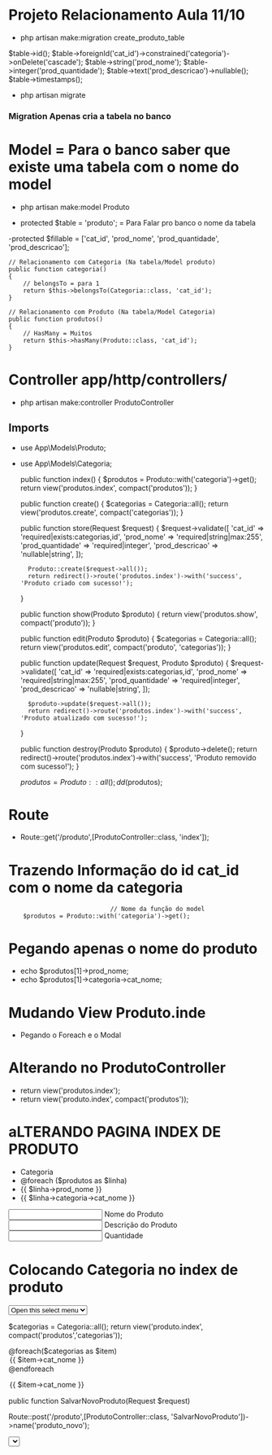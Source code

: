 # Projeto Relacionamento Aula 11/10

- php artisan make:migration create_produto_table

$table->id();
$table->foreignId('cat_id')->constrained('categoria')->onDelete('cascade');
$table->string('prod_nome');
$table->integer('prod_quantidade');
$table->text('prod_descricao')->nullable();
$table->timestamps();

- php artisan migrate

### Migration Apenas cria a tabela no banco

# Model = Para o banco saber que existe uma tabela com o nome do model
- php artisan make:model Produto

- protected $table = 'produto'; = Para Falar pro banco o nome da tabela

-protected $fillable = ['cat_id', 'prod_nome', 'prod_quantidade', 'prod_descricao'];

    // Relacionamento com Categoria (Na tabela/Model produto)
    public function categoria()
    {
        // belongsTo = para 1
        return $this->belongsTo(Categoria::class, 'cat_id');
    }

    // Relacionamento com Produto (Na tabela/Model Categoria)
    public function produtos()
    {
        // HasMany = Muitos
        return $this->hasMany(Produto::class, 'cat_id');
    }

# Controller app/http/controllers/
- php artisan make:controller ProdutoController
## Imports
- use App\Models\Produto;
- use App\Models\Categoria;

     public function index()
    {
        $produtos = Produto::with('categoria')->get();
        return view('produtos.index', compact('produtos'));
    }

    public function create()
    {
        $categorias = Categoria::all();
        return view('produtos.create', compact('categorias'));
    }

    public function store(Request $request)
    {
        $request->validate([
            'cat_id' => 'required|exists:categorias,id',
            'prod_nome' => 'required|string|max:255',
            'prod_quantidade' => 'required|integer',
            'prod_descricao' => 'nullable|string',
        ]);

        Produto::create($request->all());
        return redirect()->route('produtos.index')->with('success', 'Produto criado com sucesso!');
    }

    public function show(Produto $produto)
    {
        return view('produtos.show', compact('produto'));
    }

    public function edit(Produto $produto)
    {
        $categorias = Categoria::all();
        return view('produtos.edit', compact('produto', 'categorias'));
    }

    public function update(Request $request, Produto $produto)
    {
        $request->validate([
            'cat_id' => 'required|exists:categorias,id',
            'prod_nome' => 'required|string|max:255',
            'prod_quantidade' => 'required|integer',
            'prod_descricao' => 'nullable|string',
        ]);

        $produto->update($request->all());
        return redirect()->route('produtos.index')->with('success', 'Produto atualizado com sucesso!');
    }

    public function destroy(Produto $produto)
    {
        $produto->delete();
        return redirect()->route('produtos.index')->with('success', 'Produto removido com sucesso!');
    }

    $produtos = Produto::all();
    dd($produtos);

# Route
- Route::get('/produto',[ProdutoController::class, 'index']);

# Trazendo Informação do id cat_id com o nome da categoria

                                // Nome da função do model
        $produtos = Produto::with('categoria')->get();

# Pegando apenas o nome do produto
- echo $produtos[1]->prod_nome;
- echo $produtos[1]->categoria->cat_nome;

# Mudando View Produto.inde

- Pegando o Foreach e o Modal

# Alterando no ProdutoController
- return view('produtos.index');
- return view('produto.index', compact('produtos'));

# aLTERANDO PAGINA INDEX DE PRODUTO
- <th>Categoria</th>
-  @foreach ($produtos as $linha)
- <td>{{ $linha->prod_nome }}</td>
- <td>{{ $linha->categoria->cat_nome }}</td>

 <div class="form-floating mb-3">
                            <input type="text" class="form-control" name="prod_nome">
                            <label for="floatingInput">Nome do Produto</label>
                        </div>
                        <div class="form-floating mb-3">
                            <input type="text" class="form-control" name="prod_descricao">
                            <label for="floatingInput">Descrição do Produto</label>
                        </div>
                        <div class="form-floating mb-3">
                            <input type="text" class="form-control" name="prod_quantidade">
                            <label for="floatingInput">Quantidade</label>
                        </div>

# Colocando Categoria no index de produto

<select class="form-select" aria-label="Default select example">
  <option selected>Open this select menu</option>
  <option value="1">One</option>
  <option value="2">Two</option>
  <option value="3">Three</option>
</select>

$categorias = Categoria::all();
return view('produto.index', compact('produtos','categorias'));

 @foreach($categorias as $item)
    <option value="3">{{ $item->cat_nome }}</option>
@endforeach

<option value="{{$item->id}}">{{ $item->cat_nome }}</option>


 public function SalvarNovoProduto(Request $request)

Route::post('/produto',[ProdutoController::class, 'SalvarNovoProduto'])->name('produto_novo');

<form action=" {{ route('produto_novo') }}" method="POST">
<select class="form-select" aria-label="Default select example" name="cat_id">




